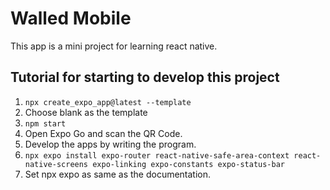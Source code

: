 # Walled Mobile

This app is a mini project for learning react native.

## Tutorial for starting to develop this project

1. `npx create_expo_app@latest --template`
2. Choose blank as the template
3. `npm start`
4. Open Expo Go and scan the QR Code.
5. Develop the apps by writing the program.
6. `npx expo install expo-router react-native-safe-area-context react-native-screens expo-linking expo-constants expo-status-bar`
7. Set npx expo as same as the documentation.
